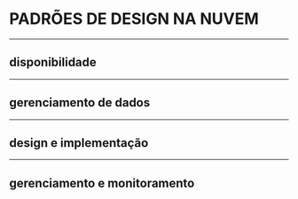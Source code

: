 # PADRÕES DE DESIGN NA NUVEM
---
## disponibilidade
---
## gerenciamento de dados
---
## design e implementação
---
## gerenciamento e monitoramento